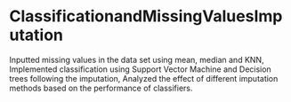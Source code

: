 # ClassificationandMissingValuesImputation
Inputted missing values in the data set using mean, median and KNN, Implemented classification using Support Vector Machine and Decision trees following the imputation, Analyzed the effect of different imputation methods based on the performance of classifiers.
